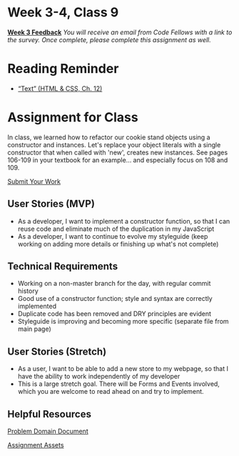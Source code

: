# Week 3-4, Class 9
[**Week 3 Feedback**](https://canvas.instructure.com/courses/990777/assignments/4230202)
*You will receive an email from Code Fellows with a link to the survey. Once complete, please complete this assignment as well.*

# Reading Reminder
* [“Text” (HTML & CSS, Ch. 12) ](https://canvas.instructure.com/courses/990777/assignments/4229973)

# Assignment for Class
In class, we learned how to refactor our cookie stand objects using a constructor and instances. Let's replace your object literals with a single constructor that when called with 'new', creates new instances. See pages 106-109 in your textbook for an example... and especially focus on 108 and 109.

[Submit Your Work](https://canvas.instructure.com/courses/990777/assignments/4230003)

## User Stories (MVP)
 - As a developer, I want to implement a constructor function, so that I can reuse code and eliminate much of the duplication in my JavaScript
 - As a developer, I want to continue to evolve my styleguide (keep working on adding more details or finishing up what's not complete)

## Technical Requirements
 - Working on a non-master branch for the day, with regular commit history
 - Good use of a constructor function; style and syntax are correctly implemented
 - Duplicate code has been removed and DRY principles are evident
 - Styleguide is improving and becoming more specific (separate file from main page)

## User Stories (Stretch)
 - As a user, I want to be able to add a new store to my webpage, so that I have the ability to work independently of my developer
  - This is a large stretch goal. There will be Forms and Events involved, which you are welcome to read ahead on and try to implement.

## Helpful Resources
[Problem Domain Document](week_3-4/assets/support.md)

[Assignment Assets](week_3-4/assets)
